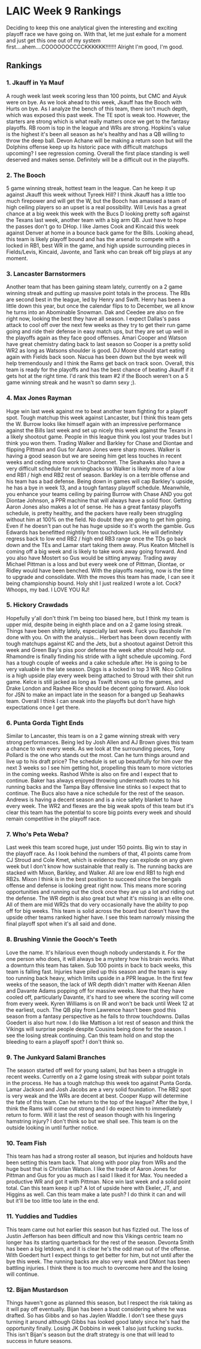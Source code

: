 # LAIC Week 9 Rankings

Deciding to keep this one analytical given the interesting and exciting playoff race we have going on. With that, let me just exhale for a moment and just get this one out of my system first....ahem....COOOOOOCCCCKKKKKK!!!!!!! Alright I'm good, I'm good.

## Rankings

### 1. Jkauff in Ya Mauf

A rough week last week scoring less than 100 points, but CMC and Aiyuk were on bye. As we look ahead to this week, Jkauff has the Booch with Hurts on bye. As I analyze the bench of this team, there isn't much depth, which was exposed this past week. The TE spot is weak too. However, the starters are strong which is what really matters once we get to the fantasy playoffs. RB room is top in the league and WRs are strong. Hopkins's value is the highest it's been all season as he's healthy and has a QB willing to throw the deep ball. Devon Achane will be making a return soon but will the Dolphins offense keep up its historic pace with difficult matchups upcoming? I see regression coming. Overall the first place standing is well deserved and makes sense. Definitely will be a difficult out in the playoffs.

### 2. The Booch

5 game winning streak, hottest team in the league. Can he keep it up against Jkauff this week without Tyreek Hill? I think Jkauff has a little too much firepower and will get the W, but the Booch has amassed a team of high ceiling players so an upset is a real possibility. Will Levis has a great chance at a big week this week with the Bucs D looking pretty soft against the Texans last week, another team with a big arm QB. Just have to hope the passes don't go to DHop. I like James Cook and Kincaid this week against Denver at home in a bounce back game for the Bills. Looking ahead, this team is likely playoff bound and has the arsenal to compete with a locked in RB1, best WR in the game, and high upside surrounding pieces in Fields/Levis, Kincaid, Javonte, and Tank who can break off big plays at any moment.

### 3. Lancaster Barnstormers

Another team that has been gaining steam lately, currently on a 2 game winning streak and putting up massive point totals in the process. The RBs are second best in the league, led by Henry and Swift. Henry has been a little down this year, but once the calendar flips to to December, we all know he turns into an Abominable Snowman. Dak and Ceedee are also on fire right now, looking the best they have all season. I expect Dallas's pass attack to cool off over the next few weeks as they try to get their run game going and ride their defense in easy match ups, but they are set up well in the playoffs again as they face good offenses. Amari Cooper and Watson have great chemistry dating back to last season so Cooper is a pretty solid WR2 as long as Watsons shoulder is good. DJ Moore should start eating again with Fields back soon. Nacua has been down but the bye week will help tremendously and I think the Rams get back on track soon. Overall, this team is ready for the playoffs and has the best chance of beating Jkauff if it gets hot at the right time. I'd rank this team #2 if the Booch weren't on a 5 game winning streak and he wasn't so damn sexy ;).

### 4. Max Jones Rayman

Huge win last week against me to beat another team fighting for a playoff spot. Tough matchup this week against Lancaster, but I think this team gets the W. Burrow looks like himself again with an impressive performance against the Bills last week and set up nicely this week against the Texans in a likely shootout game. People in this league think you lost your trades but I think you won them. Trading Walker and Barkley for Chase and Diontae and flipping Pittman and Gus for Aaron Jones were sharp moves. Walker is having a good season but we are seeing him get less touches in recent weeks and ceding more work to Charbonnet. The Seahawks also have a very difficult schedule for runningbacks so Walker is likely more of a low end RB1 / high end RB2 rest of season. Barkley is on a terrible offense and his team has a bad defense. Being down in games will cap Barkley's upside, he has a bye in week 13, and a tough fantasy playoff schedule. Meanwhile, you enhance your teams ceiling by pairing Burrow with Chase AND you got Diontae Johnson, a PPR machine that will always have a solid floor. Getting Aaron Jones also makes a lot of sense. He has a great fantasy playoffs schedule, is pretty healthy, and the packers have really been struggling without him at 100% on the field. No doubt they are going to get him going. Even if he doesn't pan out he has huge upside so it's worth the gamble. Gus Edwards has benefitted mightily from touchdown luck. He will definitely regress back to low end RB2 / high end RB3 range once the TDs go back down and the TEs and Lamar start taking them away. Plus Keaton Mitchell is coming off a big week and is likely to take work away going forward. And you also have Mostert so Gus would be sitting anyway. Trading away Michael Pittman is a loss and but every week one of Pittman, Diontae, or Ridley would have been benched. With the playoffs nearing, now is the time to upgrade and consolidate. With the moves this team has made, I can see it being championship bound. Holy shit I just realized I wrote a lot. Cock? Whoops, my bad. I LOVE YOU RJ!

### 5. Hickory Crawdads

Hopefully y'all don't think I'm being too biased here, but I think my team is upper mid, despite being in eighth place and on a 2 game losing streak. Things have been shitty lately, especially last week. Fuck you Basshole I'm done with you. On with the analysis... Herbert has been down recently with tough matchups against KC and the Jets, but a shootout against Detroit this week and Green Bay's piss poor defense the week after should help out. Rhamondre is finally finding his stride with a light schedule upcoming. Ford has a tough couple of weeks and a cake schedule after. He is going to be very valuable in the late season. Diggs is a locked in top 3 WR. Nico Collins is a high upside play every week being attached to Stroud with their shit run game. Kelce is still jacked as long as Tswift shows up to the games, and Drake London and Rashee Rice should be decent going forward. Also look for JSN to make an impact late in the season for a banged up Seahawks team. Overall I think I can sneak into the playoffs but don't have high expectations once I get there.

### 6. Punta Gorda Tight Ends

Similar to Lancaster, this team is on a 2 game winning streak with very strong performances. Being led by Josh Allen and AJ Brown gives this team a chance to win every week. As we look at the surrounding pieces, Tony Pollard is the one who stands out the most. Can he turn things around and live up to his draft price? The schedule is set up beautifully for him over the next 3 weeks so I see him getting hot, propelling this team to more victories in the coming weeks. Rashod White is also on fire and I expect that to continue. Baker has always enjoyed throwing underneath routes to his running backs and the Tampa Bay offensive line stinks so I expect that to continue. The Bucs also have a nice schedule for the rest of the season. Andrews is having a decent season and is a nice safety blanket to have every week. The WR2 and flexes are the big weak spots of this team but it's clear this team has the potential to score big points every week and should remain competitive in the playoff race.

### 7. Who's Peta Weba?

Last week this team scored huge, just under 150 points. Big win to stay in the playoff race. As I look behind the numbers of that, 41 points came from CJ Stroud and Cole Kmet, which is evidence they can explode on any given week but I don't know how sustainable that really is. The running backs are stacked with Mixon, Barkley, and Walker. All are low end RB1 to high end RB2s. Mixon I think is in the best position to succeed since the bengals offense and defense is looking great right now. This means more scoring opportunities and running out the clock once they are up a lot and riding out the defense. The WR depth is also great but what it's missing is an elite one. All of them are mid WR2s that do very occasionally have the ability to pop off for big weeks. This team is solid across the board but doesn't have the upside other teams ranked higher have. I see this team narrowly missing the final playoff spot when it's all said and done.

### 8. Brushing Vinnie the Gooch's Teeth

Love the name. It's hilarious even though nobody understands it. For the one person who does, it will always be a mystery how his brain works. What a downturn this team has taken. Sub 100 points in back to back weeks, this team is falling fast. Injuries have piled up this season and the team is way too running back heavy, which limits upside in a PPR league. In the first few weeks of the season, the lack of WR depth didn't matter with Keenan Allen and Davante Adams popping off for massive weeks. Now that they have cooled off, particularly Davante, it's hard to see where the scoring will come from every week. Kyren Williams is on IR and won't be back until Week 12 at the earliest, ouch. The QB play from Lawrence hasn't been good this season from a fantasy perspective as he fails to throw touchdowns. Dallas Goedert is also hurt now. I do like Mattison a lot rest of season and think the Vikings will surprise people despite Cousins being done for the season. I see the losing streak continuing. Can this team hold on and stop the bleeding to earn a playoff spot? I don't think so.

### 9. The Junkyard Salami Branches

The season started off well for young salami, but has been a struggle in recent weeks. Currently on a 2 game losing streak with subpar point totals in the process. He has a tough matchup this week too against Punta Gorda. Lamar Jackson and Josh Jacobs are a very solid foundation. The RB2 spot is very weak and the WRs are decent at best. Cooper Kupp will determine the fate of this team. Can he return to the top of the league? After the bye, I think the Rams will come out strong and I do expect him to immediately return to form. Will it last the rest of season though with his lingering hamstring injury? I don't think so but we shall see. This team is on the outside looking in until further notice.

### 10. Team Fish

This team has had a strong roster all season, but injuries and holdouts have been setting this team back. That along with poor play from WRs and the huge bust that is Christian Watson. I like the trade of Aaron Jones for Pittman and Gus for you as much as I said I liked it for Max. You needed a productive WR and got it with Pittman. Nice win last week and a solid point total. Can this team keep it up? A lot of upside here with Ekeler, JT, and Higgins as well. Can this team make a late push? I do think it can and will but it'll be too little too late in the end.

### 11. Yuddies and Tuddies

This team came out hot earlier this season but has fizzled out. The loss of Justin Jefferson has been difficult and now this Vikings centric team no longer has its starting quarterback for the rest of the season. Devonta Smith has been a big letdown, and it is clear he's the odd man out of the offense. With Goedert hurt I expect things to get better for him, but not until after the bye this week. The running backs are also very weak and DMont has been battling injuries. I think there is too much to overcome here and the losing will continue.

### 12. Bijan Mustardson

Things haven't gone as planned this season, but I respect the risk taking as it will pay off eventually. Bijan has been a bust considering where he was drafted. So has Gibbs and so has Jaylen Waddle. I don't see these guys turning it around although Gibbs has looked good lately since he's had the opportunity finally. Losing JK Dobbins in week 1 also just fucking sucks. This isn't Bijan's season but the draft strategy is one that will lead to success in future seasons.


